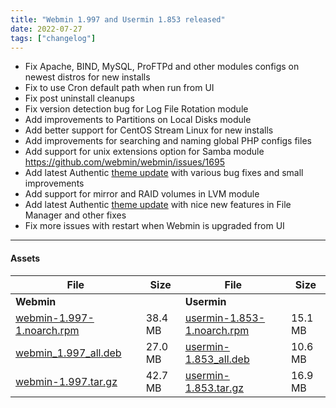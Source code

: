 ```yaml
---
title: "Webmin 1.997 and Usermin 1.853 released"
date: 2022-07-27
tags: ["changelog"]
---
```


* Fix Apache, BIND, MySQL, ProFTPd and other modules configs on newest distros for new installs
* Fix to use Cron default path when run from UI
* Fix post uninstall cleanups
* Fix version detection bug for Log File Rotation module
* Add improvements to Partitions on Local Disks module
* Add better support for CentOS Stream Linux for new installs
* Add improvements for searching and naming global PHP configs files
* Add support for unix extensions option for Samba module https://github.com/webmin/webmin/issues/1695
* Add latest Authentic [theme update](https://github.com/webmin/authentic-theme/releases/tag/19.98) with various bug fixes and small improvements
* Add support for mirror and RAID volumes in LVM module
* Add latest Authentic [theme update](https://github.com/webmin/authentic-theme/releases/tag/19.97) with nice new features in File Manager and other fixes
* Fix more issues with restart when Webmin is upgraded from UI


---

#### Assets

| File                       | Size | File                       | Size |
| -------------------------- | -----| -------------------------- | ---- |
| **Webmin**                 |      | **Usermin**                |      |
|[webmin-1.997-1.noarch.rpm](https://github.com/webmin/webmin/releases/download/1.997/webmin-1.997-1.noarch.rpm) | 38.4 MB | [usermin-1.853-1.noarch.rpm](https://github.com/webmin/usermin/releases/download/1.853/usermin-1.853-1.noarch.rpm) | 15.1 MB |
|[webmin_1.997_all.deb](https://github.com/webmin/webmin/releases/download/1.997/webmin_1.997_all.deb)           | 27.0 MB | [usermin-1.853_all.deb](https://github.com/webmin/usermin/releases/download/1.853/usermin_1.853_all.deb)           | 10.6 MB |
|[webmin-1.997.tar.gz](https://github.com/webmin/webmin/releases/download/1.997/webmin-1.997.tar.gz)             | 42.7 MB | [usermin-1.853.tar.gz](https://github.com/webmin/usermin/releases/download/1.853/usermin-1.853.tar.gz)             | 16.9 MB   |

